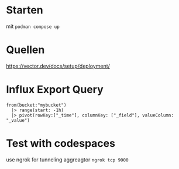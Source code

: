 # Starten 
mit ```podman compose up```
# Quellen
https://vector.dev/docs/setup/deployment/

# Influx Export Query
```
from(bucket:"mybucket") 
  |> range(start: -1h) 
  |> pivot(rowKey:["_time"], columnKey: ["_field"], valueColumn: "_value")
```

# Test with codespaces
use ngrok for tunneling aggreagtor
```ngrok tcp 9000```